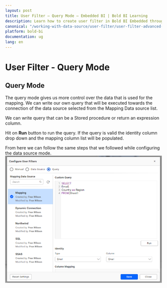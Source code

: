 ```yaml
---
layout: post
title: User Filter – Query Mode – Embedded BI | Bold BI Learning
description: Learn how to create user filter in Bold BI Embedded through mapping another data source and run query against it to generate the fields and map.
canonical: "/working-with-data-source/user-filter/user-filter-advanced-query-mode/"
platform: bold-bi
documentation: ug
lang: en
---
```


# User Filter - Query Mode

## Query Mode
The query mode gives us more control over the data that is used for the mapping. We can write our own query that will be executed towards the connection of the data source selected from the Mapping Data source list.

We can write query that can be a Stored procedure or return an expression column.

Hit on **Run** button to run the query. If the query is valid the identity column drop down and the mapping column list will be populated. 

From here we can follow the same steps that we followed while configuring the data source mode.
![User Filter Query Mode](/static/assets/working-with-datasource/user-filter/images/user-filter-dlg-adv-query-mode.png)
